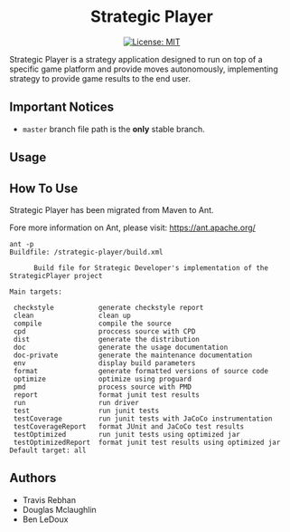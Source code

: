 <h1 align="center">
  Strategic Player
</h1>

<div align="center">

[![License: MIT](https://img.shields.io/badge/License-MIT-yellow.svg)](https://opensource.org/licenses/MIT)

</div>


Strategic Player is a strategy application designed to run on top of a specific game platform and provide moves autonomously, implementing strategy to provide game results to the end user.  

## Important Notices
* `master` branch file path is the **only** stable branch.

## Usage

## How To Use

Strategic Player has been migrated from Maven to Ant.

Fore more information on Ant, please visit: https://ant.apache.org/

```
ant -p
Buildfile: /strategic-player/build.xml

      Build file for Strategic Developer's implementation of the StrategicPlayer project
  
Main targets:

 checkstyle           generate checkstyle report
 clean                clean up
 compile              compile the source
 cpd                  proccess source with CPD
 dist                 generate the distribution
 doc                  generate the usage documentation
 doc-private          generate the maintenance documentation
 env                  display build parameters
 format               generate formatted versions of source code
 optimize             optimize using proguard
 pmd                  process source with PMD
 report               format junit test results
 run                  run driver
 test                 run junit tests
 testCoverage         run junit tests with JaCoCo instrumentation
 testCoverageReport   format JUnit and JaCoCo test results
 testOptimized        run junit tests using optimized jar
 testOptimizedReport  format junit test results using optimized jar
Default target: all
```

## Authors

* Travis Rebhan
* Douglas Mclaughlin
* Ben LeDoux
